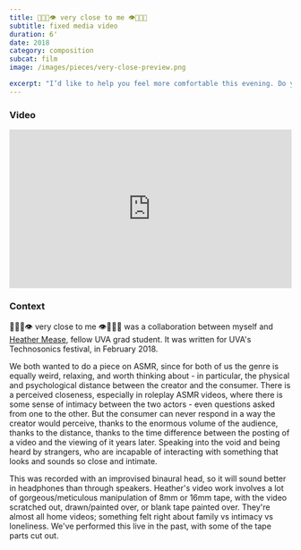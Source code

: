 ```yaml
---
title: 👄👂🏻👁️ very close to me 👁️👂🏻👄
subtitle: fixed media video
duration: 6'
date: 2018
category: composition
subcat: film
image: /images/pieces/very-close-preview.png

excerpt: "I’d like to help you feel more comfortable this evening. Do you think you could sit with me for awhile?"
---
```


### Video

<div style="padding:56.25% 0 0 0;position:relative;"><iframe src="https://player.vimeo.com/video/256869926?byline=0&portrait=0" style="position:absolute;top:0;left:0;width:100%;height:100%;" frameborder="0" allow="autoplay; fullscreen" allowfullscreen></iframe></div><script src="https://player.vimeo.com/api/player.js"></script>

### Context

👄👂🏻👁️ very close to me 👁️👂🏻👄 was a collaboration between myself and [Heather Mease](https://www.hmmease.com/), fellow UVA grad student. It was written for UVA's Technosonics festival, in February 2018.

We both wanted to do a piece on ASMR, since for both of us the genre is equally weird, relaxing, and worth thinking about - in particular, the physical and psychological distance between the creator and the consumer. There is a perceived closeness, especially in roleplay ASMR videos, where there is some sense of intimacy between the two actors - even questions asked from one to the other. But the consumer can never respond in a way the creator would perceive, thanks to the enormous volume of the audience, thanks to the distance, thanks to the time difference between the posting of a video and the viewing of it years later. Speaking into the void and being heard by strangers, who are incapable of interacting with something that looks and sounds so close and intimate.

This was recorded with an improvised binaural head, so it will sound better in headphones than through speakers. Heather's video work involves a lot of gorgeous/meticulous manipulation of 8mm or 16mm tape, with the video scratched out, drawn/painted over, or blank tape painted over. They're almost all home videos; something felt right about family vs intimacy vs loneliness. We've performed this live in the past, with some of the tape parts cut out.
